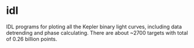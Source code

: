 # idl
IDL programs for ploting all the Kepler binary light curves, including data detrending and phase calculating. There are about ~2700 targets with total of 0.26 billion points.
